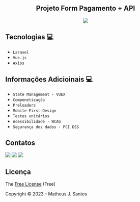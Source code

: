 <p align="center">
 <h2 align="center">Projeto Form Pagamento + API</h2>
</p>

<p align="center">
    <img loading="lazy" src="http://img.shields.io/static/v1?label=STATUS&message=EM%20DESENVOLVIMENTO&color=GREEN&style=for-the-badge"/>
</p>

## Tecnologias :computer: 
- ``Laravel``
- ``Vue.js``
- ``Axios``

## Informações Adicioinais :computer: 
- ``State Management - VUEX``
- ``Componetização``
- ``Preloaders``
- ``Mobile-First-Design``
- ``Testes unitários``
- ``Acessibilidade - WCAG``
- ``Segurança dos dados - PCI DSS``

## Contatos
<div>
<a href="https://instagram.com/matheusjhonathan" target="_blank"><img loading="lazy" src="https://img.shields.io/badge/-Instagram-%23E4405F?style=for-the-badge&logo=instagram&logoColor=white" target="_blank"></a>
<a href = "mailto:contato@matheusjhonathan445@gmail.com"><img loading="lazy" src="https://img.shields.io/badge/Gmail-D14836?style=for-the-badge&logo=gmail&logoColor=white" target="_blank"></a>
<a href="https://www.linkedin.com/in/matheus-jhonatan-santos" target="_blank"><img loading="lazy" src="https://img.shields.io/badge/-LinkedIn-%230077B5?style=for-the-badge&logo=linkedin&logoColor=white" target="_blank"></a>   
</div>

## Licença 

The [Free License]() (Free)

Copyright :copyright: 2023 - Matheus J. Santos